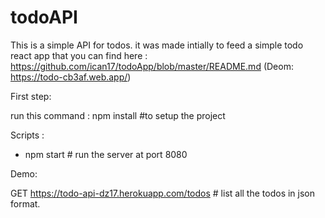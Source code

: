 # todoAPI
This is a simple API for todos. it was made intially to feed a simple todo react app that you can find here : https://github.com/ican17/todoApp/blob/master/README.md (Deom: https://todo-cb3af.web.app/)

First step:

run this command : npm install #to setup the project

Scripts :
  - npm start # run the server at port 8080

Demo: 

GET https://todo-api-dz17.herokuapp.com/todos # list all the todos in json format.
